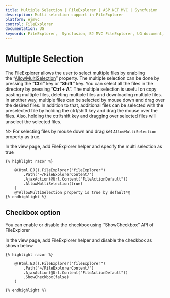 ```yaml
---
title: Multiple Selection | FileExplorer | ASP.NET MVC | Syncfusion
description: Multi selection support in FileExplorer
platform: ejmvc
control: FileExplorer
documentation: UG
keywords: FileExplorer,  Syncfusion, EJ MVC FileExplorer, UG document, Multiple selection
---
```

# Multiple Selection

The FileExplorer allows the user to select multiple files by enabling the “[AllowMultiSelection](http://help.syncfusion.com/js/api/ejfileexplorer#members:allowmultiselection)” property. The multiple selection can be done by pressing the “**Ctrl”** key or “**Shift”** key. You can select all the files in the directory by pressing “**Ctrl + A**”. The multiple selection is useful on copy pasting multiple files, deleting multiple files and downloading multiple files. In another way, multiple files can be selected by mouse down and drag over the desired files. In addition to that, additional files can be selected with the preselected file by holding the ctrl/shift key and drag the mouse over the files. Also, holding the ctrl/shift key and dragging over selected files will unselect the selected files.

N>  For selecting files by mouse down and drag set `AllowMultiSelection` property as true.

In the view page, add FileExplorer helper and specify the multi selection as true
    
    {% highlight razor %}
    
        @(Html.EJ().FileExplorer("fileExplorer")
            .Path("~/FileExplorerContent/")
            .AjaxAction(@Url.Content("FileActionDefault"))        
            .AllowMultiSelection(true)
        )
        @*AllowMultiSelection property is true by default*@
    {% endhighlight %}
    
## Checkbox option

You can enable or disable the checkbox using “ShowCheckbox” API of FileExplorer

In the view page, add FileExplorer helper and disable the checkbox as shown below

    {% highlight razor %}
    
        @(Html.EJ().FileExplorer("fileExplorer")
            .Path("~/FileExplorerContent/")
            .AjaxAction(@Url.Content("FileActionDefault"))        
            .ShowCheckbox(false)
        )
        
    {% endhighlight %}

